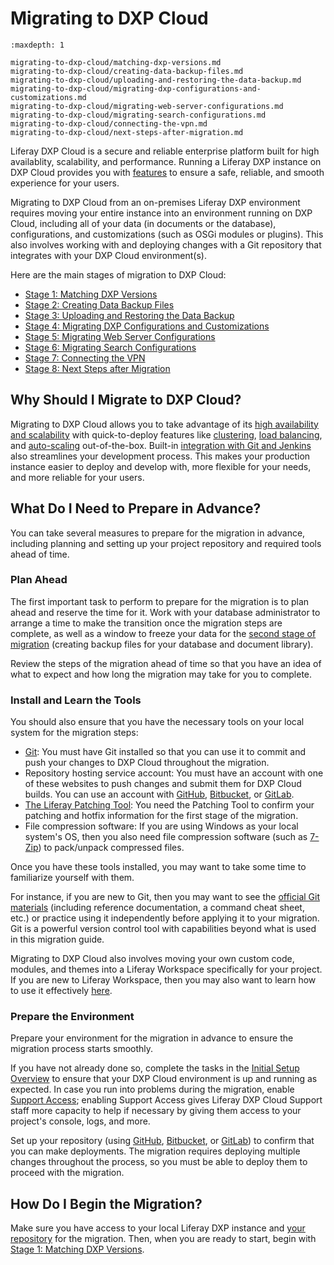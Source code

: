 # Migrating to DXP Cloud

```{toctree}
:maxdepth: 1

migrating-to-dxp-cloud/matching-dxp-versions.md
migrating-to-dxp-cloud/creating-data-backup-files.md
migrating-to-dxp-cloud/uploading-and-restoring-the-data-backup.md
migrating-to-dxp-cloud/migrating-dxp-configurations-and-customizations.md
migrating-to-dxp-cloud/migrating-web-server-configurations.md
migrating-to-dxp-cloud/migrating-search-configurations.md
migrating-to-dxp-cloud/connecting-the-vpn.md
migrating-to-dxp-cloud/next-steps-after-migration.md
```

Liferay DXP Cloud is a secure and reliable enterprise platform built for high availablity, scalability, and performance. Running a Liferay DXP instance on DXP Cloud provides you with [features](./getting-started.md) to ensure a safe, reliable, and smooth experience for your users.

Migrating to DXP Cloud from an on-premises Liferay DXP environment requires moving your entire instance into an environment running on DXP Cloud, including all of your data (in documents or the database), configurations, and customizations (such as OSGi modules or plugins). This also involves working with and deploying changes with a Git repository that integrates with your DXP Cloud environment(s).

Here are the main stages of migration to DXP Cloud:

- [Stage 1: Matching DXP Versions](./migrating-to-dxp-cloud/matching-dxp-versions.md)
- [Stage 2: Creating Data Backup Files](./migrating-to-dxp-cloud/creating-data-backup-files.md)
- [Stage 3: Uploading and Restoring the Data Backup](./migrating-to-dxp-cloud/uploading-and-restoring-the-data-backup.md)
- [Stage 4: Migrating DXP Configurations and Customizations](./migrating-to-dxp-cloud/migrating-dxp-configurations-and-customizations.md)
- [Stage 5: Migrating Web Server Configurations](./migrating-to-dxp-cloud/migrating-web-server-configurations.md)
- [Stage 6: Migrating Search Configurations](./migrating-to-dxp-cloud/migrating-search-configurations.md)
- [Stage 7: Connecting the VPN](./migrating-to-dxp-cloud/connecting-the-vpn.md)
- [Stage 8: Next Steps after Migration](./migrating-to-dxp-cloud/next-steps-after-migration.md)

## Why Should I Migrate to DXP Cloud?

Migrating to DXP Cloud allows you to take advantage of its [high availability and scalability](./getting-started.md#high-availability-scalability-and-performance) with quick-to-deploy features like [clustering](./using-the-liferay-dxp-service/setting-up-clustering-in-dxp-cloud.md), [load balancing](infrastructure-and-operations/networking/load-balancer.md), and [auto-scaling](./manage-and-optimize/auto-scaling.md) out-of-the-box. Built-in [integration with Git and Jenkins](./getting-started.md#accelerated-development-with-built-in-ci-cd) also streamlines your development process. This makes your production instance easier to deploy and develop with, more flexible for your needs, and more reliable for your users.

## What Do I Need to Prepare in Advance?

You can take several measures to prepare for the migration in advance, including planning and setting up your project repository and required tools ahead of time.

### Plan Ahead

The first important task to perform to prepare for the migration is to plan ahead and reserve the time for it. Work with your database administrator to arrange a time to make the transition once the migration steps are complete, as well as a window to freeze your data for the [second stage of migration](./migrating-to-dxp-cloud/creating-data-backup-files.md#freeze-the-data) (creating backup files for your database and document library).

Review the steps of the migration ahead of time so that you have an idea of what to expect and how long the migration may take for you to complete.

### Install and Learn the Tools

You should also ensure that you have the necessary tools on your local system for the migration steps:

* [Git](https://git-scm.com/): You must have Git installed so that you can use it to commit and push your changes to DXP Cloud throughout the migration.
* Repository hosting service account: You must have an account with one of these websites to push changes and submit them for DXP Cloud builds. You can use an account with [GitHub](https://github.com/), [Bitbucket](https://bitbucket.org/), or [GitLab](https://about.gitlab.com/).
* [The Liferay Patching Tool](https://learn.liferay.com/dxp/latest/en/installation-and-upgrades/maintaining-a-liferay-installation/reference/installing-the-patching-tool.html): You need the Patching Tool to confirm your patching and hotfix information for the first stage of the migration.
* File compression software: If you are using Windows as your local system's OS, then you also need file compression software (such as [7-Zip](https://www.7-zip.org/)) to pack/unpack compressed files.

Once you have these tools installed, you may want to take some time to familiarize yourself with them.

For instance, if you are new to Git, then you may want to see the [official Git materials](https://git-scm.com/doc) (including reference documentation, a command cheat sheet, etc.) or practice using it independently before applying it to your migration. Git is a powerful version control tool with capabilities beyond what is used in this migration guide.

Migrating to DXP Cloud also involves moving your own custom code, modules, and themes into a Liferay Workspace specifically for your project. If you are new to Liferay Workspace, then you may also want to learn how to use it effectively [here](https://learn.liferay.com/dxp/latest/en/building-applications/tooling/liferay-workspace/what-is-liferay-workspace.html).

### Prepare the Environment

Prepare your environment for the migration in advance to ensure the migration process starts smoothly.

If you have not already done so, complete the tasks in the [Initial Setup Overview](./getting-started/initial-setup-overview.md) to ensure that your DXP Cloud environment is up and running as expected. In case you run into problems during the migration, enable [Support Access](./troubleshooting-support-access.md); enabling Support Access gives Liferay DXP Cloud Support staff more capacity to help if necessary by giving them access to your project's console, logs, and more.

Set up your repository (using [GitHub](./getting-started/configuring-your-github-repository.md), [Bitbucket](./getting-started/configuring-your-bitbucket-repository.md), or [GitLab](./getting-started/configuring-your-gitlab-repository.md)) to confirm that you can make deployments. The migration requires deploying multiple changes throughout the process, so you must be able to deploy them to proceed with the migration.

## How Do I Begin the Migration?

Make sure you have access to your local Liferay DXP instance and [your repository](#prepare-the-environment) for the migration. Then, when you are ready to start, begin with [Stage 1: Matching DXP Versions](./migrating-to-dxp-cloud/matching-dxp-versions.md).
